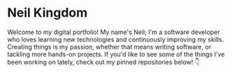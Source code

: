 # Neil Kingdom

Welcome to my digital portfolio! 
My name's Neil; I'm a software developer who loves learning new technologies and continuously improving my skills.
Creating things is my passion, whether that means writing software, or tackling more hands-on projects.
If you'd like to see some of the things I've been working on lately, check out my pinned repositories below! 👇
